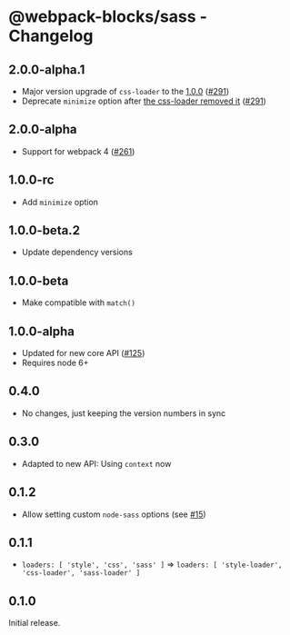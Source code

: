 # @webpack-blocks/sass - Changelog

## 2.0.0-alpha.1

- Major version upgrade of `css-loader` to the
  [1.0.0](https://github.com/webpack-contrib/css-loader/releases/tag/v1.0.0)
  ([#291](https://github.com/andywer/webpack-blocks/pull/291))
- Deprecate `minimize` option after
  [the css-loader removed it](https://github.com/webpack-contrib/css-loader/releases/tag/v1.0.0)
  ([#291](https://github.com/andywer/webpack-blocks/pull/291))

## 2.0.0-alpha

- Support for webpack 4 ([#261](https://github.com/andywer/webpack-blocks/pull/261))

## 1.0.0-rc

- Add `minimize` option

## 1.0.0-beta.2

- Update dependency versions

## 1.0.0-beta

- Make compatible with `match()`

## 1.0.0-alpha

- Updated for new core API ([#125](https://github.com/andywer/webpack-blocks/issues/125))
- Requires node 6+

## 0.4.0

- No changes, just keeping the version numbers in sync

## 0.3.0

- Adapted to new API: Using `context` now

## 0.1.2

- Allow setting custom `node-sass` options (see
  [#15](https://github.com/andywer/webpack-blocks/issues/15))

## 0.1.1

- `loaders: [ 'style', 'css', 'sass' ]` =>
  `loaders: [ 'style-loader', 'css-loader', 'sass-loader' ]`

## 0.1.0

Initial release.
